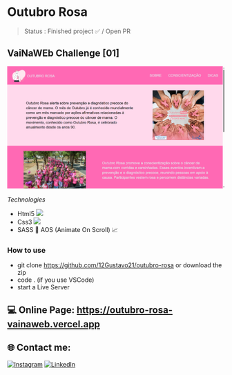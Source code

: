 # Outubro Rosa

> Status : Finished project ✅ / Open PR

## VaiNaWEb Challenge [01]

<img width ='600px' src ='./assets/img/home-print.png' />

*Technologies*

+ Html5 <img width="15px" src="https://cdn-icons-png.flaticon.com/512/4943/4943029.png" />
+ Css3 <img width="15px" src="https://cdn-icons-png.flaticon.com/512/732/732190.png" />
+ SASS 🎨
AOS (Animate On Scroll) 📈

### How to use
 
 - git clone https://github.com/12Gustavo21/outubro-rosa or download the zip
 - code . (if you use VSCode)
 - start a Live Server
 
 ## 💻 Online Page: https://outubro-rosa-vainaweb.vercel.app

## 🌐 Contact me:
[![Instagram](https://img.shields.io/badge/Instagram-%23E4405F.svg?logo=Instagram&logoColor=white)](https://instagram.com/gualmda) [![LinkedIn](https://img.shields.io/badge/LinkedIn-%230077B5.svg?logo=linkedin&logoColor=white)](https://linkedin.com/in/12gustavo21)
